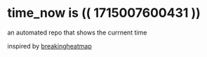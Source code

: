 # time_now is (( 1715007600431 ))

an automated repo that shows the currnent time

inspired by [breakingheatmap](https://github.com/breakingheatmap/breakingheatmap)